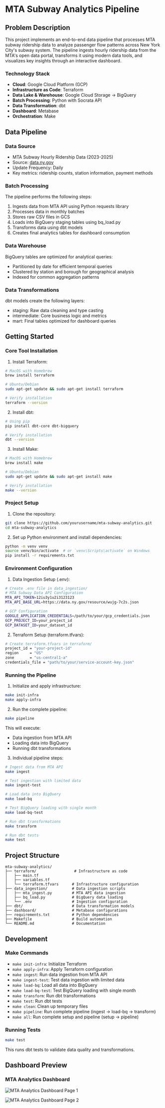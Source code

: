 # MTA Subway Analytics Pipeline

## Problem Description
This project implements an end-to-end data pipeline that processes MTA subway ridership data to analyze passenger flow patterns across New York City's subway system. The pipeline ingests hourly ridership data from the MTA's open data portal, transforms it using modern data tools, and visualizes key insights through an interactive dashboard.


### Technology Stack
- **Cloud**: Google Cloud Platform (GCP)
- **Infrastructure as Code**: Terraform
- **Data Lake & Warehouse**: Google Cloud Storage → BigQuery
- **Batch Processing**: Python with Socrata API
- **Data Transformation**: dbt
- **Dashboard**: Metabase
- **Orchestration**: Make

## Data Pipeline

### Data Source
- MTA Subway Hourly Ridership Data (2023-2025)
- Source: [data.ny.gov](https://data.ny.gov/Transportation/MTA-Subway-Hourly-Ridership-2020-2024/wujg-7c2s)
- Update Frequency: Daily
- Key metrics: ridership counts, station information, payment methods

### Batch Processing
The pipeline performs the following steps:
1. Ingests data from MTA API using Python requests library
2. Processes data in monthly batches
3. Stores raw CSV files in GCS
4. Loads into BigQuery staging tables using bq_load.py
5. Transforms data using dbt models
6. Creates final analytics tables for dashboard consumption

### Data Warehouse
BigQuery tables are optimized for analytical queries:
- Partitioned by date for efficient temporal queries
- Clustered by station and borough for geographical analysis
- Indexed for common aggregation patterns

### Data Transformations
dbt models create the following layers:
- staging: Raw data cleaning and type casting
- intermediate: Core business logic and metrics
- mart: Final tables optimized for dashboard queries

## Getting Started

### Core Tool Installation

1. Install Terraform:
```bash
# MacOS with Homebrew
brew install terraform

# Ubuntu/Debian
sudo apt-get update && sudo apt-get install terraform

# Verify installation
terraform --version
```

2. Install dbt:
```bash
# Using pip
pip install dbt-core dbt-bigquery

# Verify installation
dbt --version
```

3. Install Make:
```bash
# MacOS with Homebrew
brew install make

# Ubuntu/Debian
sudo apt-get update && sudo apt-get install make

# Verify installation
make --version
```

### Project Setup

1. Clone the repository:
```bash
git clone https://github.com/yourusername/mta-subway-analytics.git
cd mta-subway-analytics
```

2. Set up Python environment and install dependencies:
```bash
python -m venv venv
source venv/bin/activate  # or `venv\Scripts\activate` on Windows
pip install -r requirements.txt
```

### Environment Configuration

1. Data Ingestion Setup (.env):
```bash
# Create .env file in data_ingestion/
# MTA Subway Data API Configuration
MTA_API_TOKEN=12iu3y1u2i3123123
MTA_API_BASE_URL=https://data.ny.gov/resource/wujg-7c2s.json

# GCP Configuration
GOOGLE_APPLICATION_CREDENTIALS=/path/to/your/gcp_credentials.json
GCP_PROJECT_ID=your_project_id
GCP_DATASET_ID=your_dataset_id
```

2. Terraform Setup (terraform.tfvars):
```bash
# Create terraform.tfvars in terraform/
project_id = "your-project-id"
region     = "US"
zone       = "us-central1-a"
credentials_file = "path/to/your/service-account-key.json"
```

### Running the Pipeline

1. Initialize and apply infrastructure:
```bash
make init-infra
make apply-infra
```

2. Run the complete pipeline:
```bash
make pipeline
```
This will execute:
- Data ingestion from MTA API
- Loading data into BigQuery
- Running dbt transformations

3. Individual pipeline steps:
```bash
# Ingest data from MTA API
make ingest

# Test ingestion with limited data
make ingest-test

# Load data into BigQuery
make load-bq

# Test BigQuery loading with single month
make load-bq-test

# Run dbt transformations
make transform

# Run dbt tests
make test
```

## Project Structure
```
mta-subway-analytics/
├── terraform/                 # Infrastructure as code
│   ├── main.tf
│   ├── variables.tf
│   └── terraform.tfvars      # Infrastructure configuration
├── data_ingestion/           # Data ingestion scripts
│   ├── mta_ingest.py         # MTA API data ingestion
│   ├── bq_load.py            # BigQuery data loading
│   └── .env                  # Ingestion configuration
├── dbt/                      # Data transformation models
├── dashboard/                # Metabase configurations
├── requirements.txt          # Python dependencies
├── Makefile                  # Build automation
└── README.md                 # Documentation
```

## Development

### Make Commands
- `make init-infra`: Initialize Terraform
- `make apply-infra`: Apply Terraform configuration
- `make ingest`: Run data ingestion from MTA API
- `make ingest-test`: Test data ingestion with limited data
- `make load-bq`: Load all data into BigQuery
- `make load-bq-test`: Test BigQuery loading with single month
- `make transform`: Run dbt transformations
- `make test`: Run dbt tests
- `make clean`: Clean up temporary files
- `make pipeline`: Run complete pipeline (ingest → load-bq → transform)
- `make all`: Run complete setup and pipeline (setup → pipeline)

### Running Tests
```bash
make test
```
This runs dbt tests to validate data quality and transformations.

## Dashboard Preview

### MTA Analytics Dashboard
![MTA Analytics Dashboard Page 1](dashboard/MTA-Analytics-dashboard_page-0001.jpg)

![MTA Analytics Dashboard Page 2](dashboard/MTA-Analytics-dashboard_page-0002.jpg)
